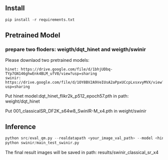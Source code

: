 ## Install
``` python
pip install -r requirements.txt
```

## Pretrained Model  
### prepare two floders: weigth/dqt_hinet and weigth/swinir
Please downlaod two pretrained models:
```
hinet: https://drive.google.com/file/d/1bhjUDbq-TYp7GN146ghwEnk4BLM_ufV8/view?usp=sharing
swinir: https://drive.google.com/file/d/1OY8BV2A9VeIUsA2aPpxUCcpLxsxvyMVX/view?usp=sharing
```
Put hinet model:dqt_hinet_flikr2k_p512_epoch57.pth in path: weight/dqt_hinet 

Put 001_classicalSR_DF2K_s64w8_SwinIR-M_x4.pth in weight/swinir

## Inference
``` python
python src/eval_qm.py --realdatapath <your_image_val_path> --model <hinet_pretrained_model_path>
python swinir/main_test_swinir.py 
``` 
The final result images will be saved in path: results/swinir_classical_sr_x4